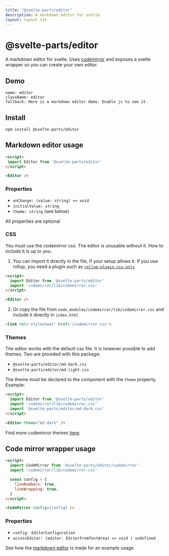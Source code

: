 ```yaml
---
title: "@svelte-parts/editor"
description: A markdown editor for svelte
layout: layout.njk
---
```


# @svelte-parts/editor

A markdown editor for svelte. Uses [codemirror](https://codemirror.net) and exposes a svelte wrapper so you can create your own editor.

## Demo

```comp
name: editor
className: editor
fallback: Here is a markdown editor demo. Enable js to see it.
```

## Install

```
npm install @svelte-parts/editor
```

## Markdown editor usage

```html
<script>
 import Editor from '@svelte-parts/editor'
</script>

<Editor />
```

### Properties

* `onChange: (value: string) => void`
* `initialValue: string`
* `theme: string` (see below)

All properties are optional

### CSS

You must use the codemirror css. The editor is unusable without it. How to include it is up to you.

1. You can import it directly in the file, if your setup allows it. If you use rollup, you need a plugin such as [`rollup-plugin-css-only`](https://github.com/thgh/rollup-plugin-css-only)

```html
<script>
  import Editor from '@svelte-parts/editor'
  import 'codemirror/lib/codemirror.css'
</script>

<Editor />
```

2. Or copy the file from `node_modules/codemirror/lib/codemirror.css` and include it directly in `index.html`

```html
<link rel='stylesheet' href='/codemirror.css'>
```

### Themes

The editor works with the default css file. It is however possible to add themes. Two are provided with this package:

* `@svelte-parts/editor/md-dark.css`
* `@svelte-parts/editor/md-light.css`

The theme must be declared to the component with the `theme` property. Example:

```html
<script>
  import Editor from '@svelte-parts/editor'
  import 'codemirror/lib/codemirror.css'
  import '@svelte-parts/editor/md-dark.css'
</script>

<Editor theme="md-dark" />
```

Find more codemirror themes [here](https://codemirror.net/demo/theme.html).

## Code mirror wrapper usage

```html
<script>
  import CodeMirror from '@svelte-parts/editor/codemirror'
  import 'codemirror/lib/codemirror.css'

  const config = {
    lineNumbers: true,
    lineWrapping: true,
  }
</script>

<CodeMirror config={config} />
```

### Properties

* `config: EditorConfiguration`
* `accessEditor: (editor: EditorFromTextArea) => void | undefined`

See how the [markdown editor](https://github.com/idris-maps/svelte-parts/blob/master/packages/editor/Editor.svelte) is made for an example usage.
